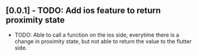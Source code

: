 ## [0.0.1] - TODO: Add ios feature to return proximity state

* TODO: Able to call a function on the ios side, everytime there is a change in proximity state, but not able to return the value to the flutter side.

